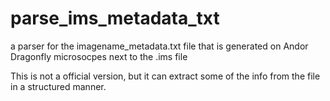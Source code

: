 # parse_ims_metadata_txt
a parser for the imagename_metadata.txt file that is generated on Andor Dragonfly microsocpes next to the .ims file 


This is not a official version, but it can extract some of the info from the file in a structured manner. 
